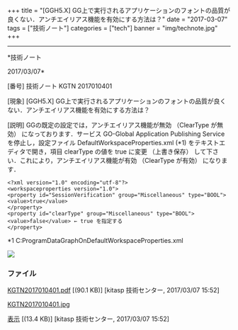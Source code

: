 ﻿+++
title = "[GGH5.X] GG上で実行されるアプリケーションのフォントの品質が良くない．アンチエイリアス機能を有効にする方法は？"
date = "2017-03-07"
tags = ["技術ノート"]
categories = ["tech"]
banner = "img/technote.jpg"
+++

-----------------------------------------------------------------------------------------------------------------------------

*技術ノート

2017/03/07*


[番号]
技術ノート KGTN 2017010401

[現象]
[GGH5.X]
GG上で実行されるアプリケーションのフォントの品質が良くない．アンチエイリアス機能を有効にする方法は？

[説明]
GGの既定の設定では，アンチエイリアス機能が無効 （ClearType が無効）
になっております．サービス GO-Global Application Publishing Service
を停止し，設定ファイル DefaultWorkspaceProperties.xml (*1)
をテキストエディタで開き，項目 clearType の値を true に変更
（上書き保存） して下さい．これにより，アンチエイリアス機能が有効
（ClearType が有効） になります．

    <?xml version="1.0" encoding="utf-8"?>
    <workspaceproperties version="1.0">
    <property id="SessionVerification" group="Miscellaneous" type="BOOL">
    <value>true</value>
    </property>
    <property id="clearType" group="Miscellaneous" type="BOOL">
    <value>false</value> ← true を指定する
    </property>

*1 C:ProgramDataGraphOnDefaultWorkspaceProperties.xml

![](http://techreport.kitasp.net/attachments/download/3241/KGTN2017010401.jpg)


### ファイル

 
 


[KGTN2017010401.pdf](http://techreport.kitasp.net/attachments/download/3240/KGTN2017010401.pdf)
 [(90.1 KB)] [kitasp 技術センター, 2017/03/07
15:52]

[KGTN2017010401.jpg](http://techreport.kitasp.net/attachments/download/3241/KGTN2017010401.jpg)

[表示](http://techreport.kitasp.net/attachments/3241/KGTN2017010401.jpg "表示")
 [(13.4 KB)] [kitasp 技術センター, 2017/03/07
15:52]


 


 

